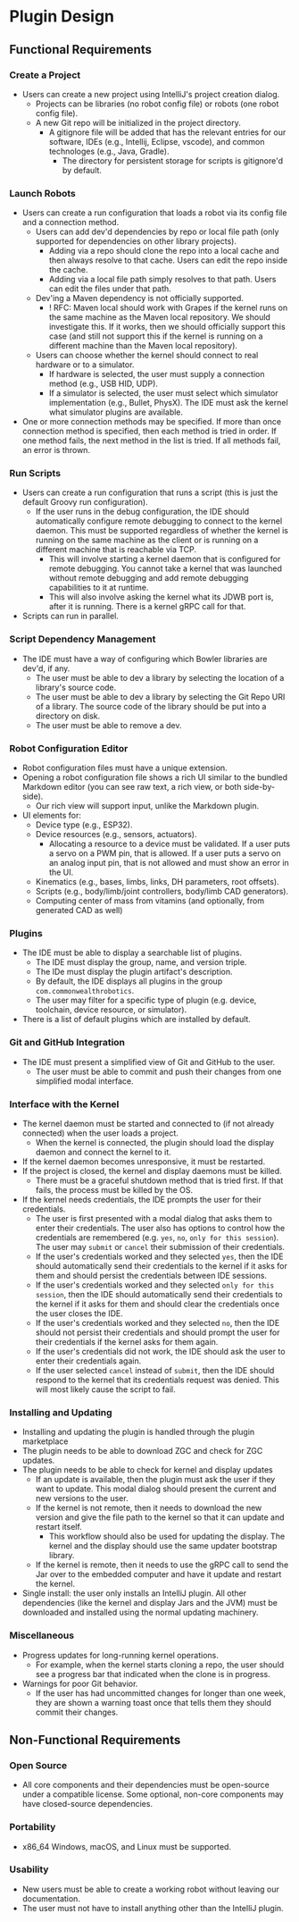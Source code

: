 # Plugin Design

## Functional Requirements

### Create a Project

- Users can create a new project using IntelliJ's project creation dialog.
  - Projects can be libraries (no robot config file) or robots (one robot config file).
  - A new Git repo will be initialized in the project directory.
    - A gitignore file will be added that has the relevant entries for our software, IDEs (e.g., Intellij, Eclipse, vscode), and common technologes (e.g., Java, Gradle).
      - The directory for persistent storage for scripts is gitignore'd by default.

### Launch Robots

- Users can create a run configuration that loads a robot via its config file and a connection method.
  - Users can add dev'd dependencies by repo or local file path (only supported for dependencies on other library projects).
    - Adding via a repo should clone the repo into a local cache and then always resolve to that cache. Users can edit the repo inside the cache.
    - Adding via a local file path simply resolves to that path. Users can edit the files under that path.
  - Dev'ing a Maven dependency is not officially supported.
    - ! RFC: Maven local should work with Grapes if the kernel runs on the same machine as the Maven local repository. We should investigate this. If it works, then we should officially support this case (and still not support this if the kernel is running on a different machine than the Maven local repository).
  - Users can choose whether the kernel should connect to real hardware or to a simulator.
    - If hardware is selected, the user must supply a connection method (e.g., USB HID, UDP).
    - If a simulator is selected, the user must select which simulator implementation (e.g., Bullet, PhysX). The IDE must ask the kernel what simulator plugins are available.
- One or more connection methods may be specified. If more than once connection method is specified, then each method is tried in order. If one method fails, the next method in the list is tried. If all methods fail, an error is thrown.

### Run Scripts

- Users can create a run configuration that runs a script (this is just the default Groovy run configuration).
  - If the user runs in the debug configuration, the IDE should automatically configure remote debugging to connect to the kernel daemon. This must be supported regardless of whether the kernel is running on the same machine as the client or is running on a different machine that is reachable via TCP.
    - This will involve starting a kernel daemon that is configured for remote debugging. You cannot take a kernel that was launched without remote debugging and add remote debugging capabilities to it at runtime.
    - This will also involve asking the kernel what its JDWB port is, after it is running. There is a kernel gRPC call for that.
- Scripts can run in parallel.

### Script Dependency Management

- The IDE must have a way of configuring which Bowler libraries are dev'd, if any.
  - The user must be able to dev a library by selecting the location of a library's source code.
  - The user must be able to dev a library by selecting the Git Repo URI of a library. The source code of the library should be put into a directory on disk.
  - The user must be able to remove a dev.

### Robot Configuration Editor

- Robot configuration files must have a unique extension.
- Opening a robot configuration file shows a rich UI similar to the bundled Markdown editor (you can see raw text, a rich view, or both side-by-side).
  - Our rich view will support input, unlike the Markdown plugin.
- UI elements for:
  - Device type (e.g., ESP32).
  - Device resources (e.g., sensors, actuators).
    - Allocating a resource to a device must be validated. If a user puts a servo on a PWM pin, that is allowed. If a user puts a servo on an analog input pin, that is not allowed and must show an error in the UI.
  - Kinematics (e.g., bases, limbs, links, DH parameters, root offsets).
  - Scripts (e.g., body/limb/joint controllers, body/limb CAD generators).
  - Computing center of mass from vitamins (and optionally, from generated CAD as well)

### Plugins

- The IDE must be able to display a searchable list of plugins.
  - The IDE must display the group, name, and version triple.
  - The IDe must display the plugin artifact's description.
  - By default, the IDE displays all plugins in the group `com.commonwealthrobotics`.
  - The user may filter for a specific type of plugin (e.g. device, toolchain, device resource, or simulator).
- There is a list of default plugins which are installed by default.

### Git and GitHub Integration

- The IDE must present a simplified view of Git and GitHub to the user.
  - The user must be able to commit and push their changes from one simplified modal interface.

### Interface with the Kernel

- The kernel daemon must be started and connected to (if not already connected) when the user loads a project.
  - When the kernel is connected, the plugin should load the display daemon and connect the kernel to it.
- If the kernel daemon becomes unresponsive, it must be restarted.
- If the project is closed, the kernel and display daemons must be killed.
  - There must be a graceful shutdown method that is tried first. If that fails, the process must be killed by the OS.
- If the kernel needs credentials, the IDE prompts the user for their credentials.
  - The user is first presented with a modal dialog that asks them to enter their credentials. The user also has options to control how the credentials are remembered (e.g. `yes`, `no`, `only for this session`). The user may `submit` or `cancel` their submission of their credentials.
  - If the user's credentials worked and they selected `yes`, then the IDE should automatically send their credentials to the kernel if it asks for them and should persist the credentials between IDE sessions.
  - If the user's credentials worked and they selected `only for this session`, then the IDE should automatically send their credentials to the kernel if it asks for them and should clear the credentials once the user closes the IDE.
  - If the user's credentials worked and they selected `no`, then the IDE should not persist their credentials and should prompt the user for their credentials if the kernel asks for them again.
  - If the user's credentials did not work, the IDE should ask the user to enter their credentials again.
  - If the user selected `cancel` instead of `submit`, then the IDE should respond to the kernel that its credentials request was denied. This will most likely cause the script to fail.

### Installing and Updating

- Installing and updating the plugin is handled through the plugin marketplace
- The plugin needs to be able to download ZGC and check for ZGC updates.
- The plugin needs to be able to check for kernel and display updates
  - If an update is available, then the plugin must ask the user if they want to update. This modal dialog should present the current and new versions to the user.
  - If the kernel is not remote, then it needs to download the new version and give the file path to the kernel so that it can update and restart itself.
    - This workflow should also be used for updating the display. The kernel and the display should use the same updater bootstrap library.
  - If the kernel is remote, then it needs to use the gRPC call to send the Jar over to the embedded computer and have it update and restart the kernel.
- Single install: the user only installs an IntelliJ plugin. All other dependencies (like the kernel and display Jars and the JVM) must be downloaded and installed using the normal updating machinery.

### Miscellaneous

- Progress updates for long-running kernel operations.
  - For example, when the kernel starts cloning a repo, the user should see a progress bar that indicated when the clone is in progress.
- Warnings for poor Git behavior.
  - If the user has had uncommitted changes for longer than one week, they are shown a warning toast once that tells them they should commit their changes.

## Non-Functional Requirements

### Open Source

- All core components and their dependencies must be open-source under a compatible license. Some optional, non-core components may have closed-source dependencies.

### Portability

- x86_64 Windows, macOS, and Linux must be supported.

### Usability

- New users must be able to create a working robot without leaving our documentation.
- The user must not have to install anything other than the IntelliJ plugin.
